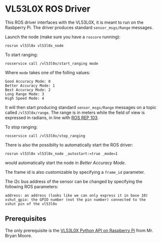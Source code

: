 VL53L0X ROS Driver
===================

This ROS driver interfaces with the VL53L0X, it is meant to run on the Rasbperry Pi. The driver produces standard `sensor_msgs/Range` messages.

Launch the node (make sure you have a `roscore` running):

    rosrun vl53l0x vl53l0x_node

To start ranging:

    rosservice call /vl53l0x/start_ranging mode

Where `mode` takes one of the folling values:

    Good Accuracy Mode: 0
    Better Accuracy Mode: 1
    Best Accuracy Mode: 2
    Long Range Mode: 3
    High Speed Mode: 4

It will then start producing standard `sensor_msgs/Range` messages on a topic called `/vl53l0x/range`. The range is in meters while the field of view is expressed in radians, in line with [ROS REP 103](http://www.ros.org/reps/rep-0103.html).

To stop ranging:

    rosservice call /vl53l0x/stop_ranging

There is also the possibilty to automatically start the ROS driver:

    rosrun vl53l0x vl53l0x_node _autostart:=true _mode=1

would automatically start the node in *Better Accuracy Mode*.

The frame id is also customizable by specifying a `frame_id` parameter.

The i2c bus address of the sensor can be changed by specifying the following ROS parameters:

    address: an address (looks like we can only express it in base 10)
    xshut_gpio: the GPIO number (not the pin number) connected to the xshut pin of the vl53l0x

## Prerequisites
The only prerequisite is the [VL53L0X Python API on Raspberry Pi](https://github.com/johnbryanmoore/VL53L0X_rasp_python) from Mr. Bryan Moore.
